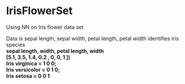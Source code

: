 # IrisFlowerSet
Using NN on Iris flower data set<br> 

Data is sepal length, sepal width, petal length, petal width identifies iris species<br>
<b>sepal length, width, petal length, width<b><br>
[5.1, 3.5, 1.4, 0.2 , 0, 0, 1 ])<br>
Iris virginica  = 1 0 0;<br>
Iris versicolor = 0 1 0;<br>
Iris setosa     = 0 0 1

